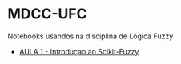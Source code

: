 # MDCC-UFC



Notebooks usandos na disciplina de Lógica Fuzzy 

* [AULA 1 - Introduçao ao Scikit-Fuzzy](https://nbviewer.jupyter.org/github/arnaldoljr/Disciplina-Fuzzy-Logic---UFC/blob/master/Aula%2001%20-%20%20Introdu%C3%A7ao%20ao%20Scikit-Fuzzy.ipynb)



